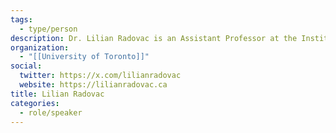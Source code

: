 ```yaml
---
tags:
  - type/person
description: Dr. Lilian Radovac is an Assistant Professor at the Institute of Communication, Culture, Information and Technology at the University of Toronto Mississauga.
organization:
  - "[[University of Toronto]]"
social:
  twitter: https://x.com/lilianradovac
  website: https://lilianradovac.ca
title: Lilian Radovac
categories:
  - role/speaker
---
```


